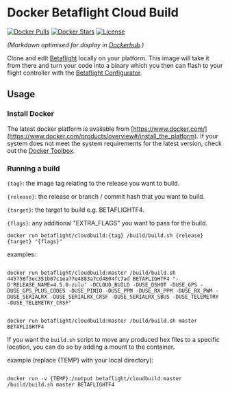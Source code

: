 # Docker Betaflight Cloud Build
[![Docker Pulls](https://img.shields.io/docker/pulls/betaflight/cloudbuild.svg)](https://hub.docker.com/r/betaflight/cloudbuild/) [![Docker Stars](https://img.shields.io/docker/stars/betaflight/cloudbuild.svg)](https://hub.docker.com/r/betaflight/cloudbuild/) [![License](https://img.shields.io/badge/license-GPL--3.0-blue.svg?style=flat)](https://github.com/betaflight/cloudbuild/blob/master/LICENSE)

_(Markdown optimised for display in [Dockerhub](https://hub.docker.com/r/betaflight/cloudbuild).)_

Clone and edit [Betaflight](https://github.com/betaflight/betaflight) locally on your platform. This image will take it from there and turn your code into a binary which you then can flash to your flight controller with the [Betaflight Configurator](https://github.com/betaflight/betaflight-configurator).

## Usage
### Install Docker
The latest docker platform is available from [https://www.docker.com/](https://www.docker.com/products/overview#/install_the_platform). If your system does not meet the system requirements for the latest version, check out the [Docker Toolbox](https://www.docker.com/products/docker-toolbox).

### Running a build

`{tag}`:     the image tag relating to the release you want to build.

`{release}`: the release or branch / commit hash that you want to build.

`{target}`:  the target to build e.g. BETAFLIGHTF4.

`{flags}`:   any additional "EXTRA_FLAGS" you want to pass for the build.


```
docker run betaflight/cloudbuild:{tag} /build/build.sh {release} {target} "{flags}"
```

examples:

```

docker run betaflight/cloudbuild:master /build/build.sh 445758f3ec351b07c1ea77e4883a7cd4804fc7ad BETAFLIGHTF4 "-D'RELEASE_NAME=4.5.0-zulu' -DCLOUD_BUILD -DUSE_DSHOT -DUSE_GPS -DUSE_GPS_PLUS_CODES -DUSE_PINIO -DUSE_PPM -DUSE_RX_PPM -DUSE_RX_PWM -DUSE_SERIALRX -DUSE_SERIALRX_CRSF -DUSE_SERIALRX_SBUS -DUSE_TELEMETRY -DUSE_TELEMETRY_CRSF"

```

```

docker run betaflight/cloudbuild:master /build/build.sh master BETAFLIGHTF4

```

If you want the `build.sh` script to move any produced hex files to a specific location, you can do so by adding a mount to the container.

example (replace {TEMP} with your local directory):

```

docker run -v {TEMP}:/output betaflight/cloudbuild:master /build/build.sh master BETAFLIGHTF4

```

